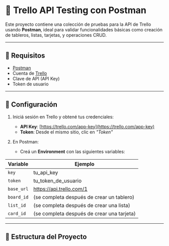 # 🧪 Trello API Testing con Postman

Este proyecto contiene una colección de pruebas para la API de Trello usando **Postman**, ideal para validar funcionalidades básicas como creación de tableros, listas, tarjetas, y operaciones CRUD.

---

## 🚀 Requisitos

- [Postman](https://www.postman.com/downloads/)
- Cuenta de [Trello](https://trello.com/)
- Clave de API (API Key)
- Token de usuario

---

## 🔐 Configuración

1. Iniciá sesión en Trello y obtené tus credenciales:
   - **API Key**: [https://trello.com/app-key](https://trello.com/app-key)
   - **Token**: Desde el mismo sitio, clic en *"Token"*

2. En Postman:
   - Creá un **Environment** con las siguientes variables:

| Variable         | Ejemplo                                      |
|------------------|----------------------------------------------|
| `key`            | tu_api_key                                   |
| `token`          | tu_token_de_usuario                          |
| `base_url`       | https://api.trello.com/1                     |
| `board_id`       | (se completa después de crear un tablero)    |
| `list_id`        | (se completa después de crear una lista)     |
| `card_id`        | (se completa después de crear una tarjeta)   |

---

## 📂 Estructura del Proyecto

